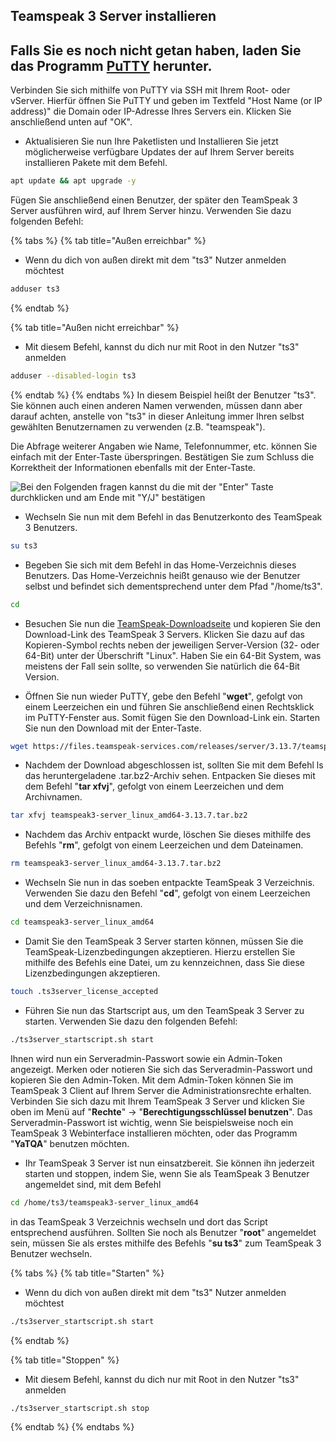 ## Teamspeak 3 Server installieren

## Falls Sie es noch nicht getan haben, laden Sie das Programm [PuTTY](https://www.chiark.greenend.org.uk/~sgtatham/putty/latest.html) herunter.
Verbinden Sie sich mithilfe von PuTTY via SSH mit Ihrem Root- oder vServer. Hierfür öffnen Sie PuTTY und geben im Textfeld "Host Name (or IP address)" 
die Domain oder IP-Adresse Ihres Servers ein. Klicken Sie anschließend unten auf "OK".

* Aktualisieren Sie nun Ihre Paketlisten und Installieren Sie jetzt möglicherweise verfügbare Updates der auf Ihrem Server bereits installieren Pakete mit dem Befehl.

```bash
apt update && apt upgrade -y
```

Fügen Sie anschließend einen Benutzer, der später den TeamSpeak 3 Server ausführen wird, auf Ihrem Server hinzu. Verwenden Sie dazu folgenden Befehl:

{% tabs %}
{% tab title="Außen erreichbar" %}
* Wenn du dich von außen direkt mit dem "ts3" Nutzer anmelden möchtest

```bash
adduser ts3
```

{% endtab %}

{% tab title="Außen nicht erreichbar" %}
* Mit diesem Befehl, kannst du dich nur mit Root in den Nutzer "ts3" anmelden

```bash
adduser --disabled-login ts3
```

{% endtab %}
{% endtabs %}
In diesem Beispiel heißt der Benutzer "ts3". Sie können auch einen anderen Namen verwenden, müssen dann aber darauf achten, anstelle von "ts3" in dieser Anleitung immer Ihren selbst gewählten Benutzernamen zu verwenden (z.B. "teamspeak").

Die Abfrage weiterer Angaben wie Name, Telefonnummer, etc. können Sie einfach mit der Enter-Taste überspringen. Bestätigen Sie zum Schluss die Korrektheit der Informationen ebenfalls mit der Enter-Taste.

![Bei den Folgenden fragen kannst du die mit der "Enter" Taste durchklicken und am Ende mit "Y/J" bestätigen]()


* Wechseln Sie nun mit dem Befehl in das Benutzerkonto des TeamSpeak 3 Benutzers.

```bash
su ts3
```

* Begeben Sie sich mit dem Befehl in das Home-Verzeichnis dieses Benutzers. Das Home-Verzeichnis heißt genauso wie der Benutzer selbst und befindet sich dementsprechend unter dem Pfad "/home/ts3".

```bash
cd 
```

* Besuchen Sie nun die [TeamSpeak-Downloadseite](https://www.teamspeak.com/en/downloads/#server) und kopieren Sie den Download-Link des TeamSpeak 3 Servers. Klicken Sie dazu auf das Kopieren-Symbol rechts neben der 
jeweiligen Server-Version (32- oder 64-Bit) unter der Überschrift "Linux". Haben Sie ein 64-Bit System, was meistens der Fall sein sollte, so verwenden Sie natürlich die 64-Bit Version.


* Öffnen Sie nun wieder PuTTY, gebe den Befehl "**wget**", gefolgt von einem Leerzeichen ein und führen Sie anschließend einen Rechtsklick im PuTTY-Fenster aus. Somit fügen Sie den Download-Link 
ein. Starten Sie nun den Download mit der Enter-Taste.

```bash
wget https://files.teamspeak-services.com/releases/server/3.13.7/teamspeak3-server_linux_amd64-3.13.7.tar.bz2
```

* Nachdem der Download abgeschlossen ist, sollten Sie mit dem Befehl ls das heruntergeladene .tar.bz2-Archiv sehen. Entpacken Sie dieses mit dem Befehl "**tar xfvj**", 
gefolgt von einem Leerzeichen und dem Archivnamen.

```bash
tar xfvj teamspeak3-server_linux_amd64-3.13.7.tar.bz2
```

* Nachdem das Archiv entpackt wurde, löschen Sie dieses mithilfe des Befehls "**rm**", gefolgt von einem Leerzeichen und dem Dateinamen.

```bash
rm teamspeak3-server_linux_amd64-3.13.7.tar.bz2
```

* Wechseln Sie nun in das soeben entpackte TeamSpeak 3 Verzeichnis. Verwenden Sie dazu den Befehl "**cd**", gefolgt von einem Leerzeichen und dem Verzeichnisnamen.

```bash
cd teamspeak3-server_linux_amd64
```

* Damit Sie den TeamSpeak 3 Server starten können, müssen Sie die TeamSpeak-Lizenzbedingungen akzeptieren. Hierzu erstellen Sie mithilfe des Befehls eine Datei, um zu kennzeichnen, dass Sie diese Lizenzbedingungen akzeptieren.

```bash
touch .ts3server_license_accepted
```

* Führen Sie nun das Startscript aus, um den TeamSpeak 3 Server zu starten. Verwenden Sie dazu den folgenden Befehl: 

```bash
./ts3server_startscript.sh start
```

Ihnen wird nun ein Serveradmin-Passwort sowie ein Admin-Token angezeigt. Merken oder notieren Sie sich das Serveradmin-Passwort und kopieren Sie den Admin-Token.
Mit dem Admin-Token können Sie im TeamSpeak 3 Client auf Ihrem Server die Administrationsrechte erhalten. Verbinden Sie sich dazu mit Ihrem TeamSpeak 3 Server und klicken Sie oben 
im Menü auf "**Rechte**" -> "**Berechtigungsschlüssel benutzen**". Das Serveradmin-Passwort ist wichtig, wenn Sie beispielsweise noch ein TeamSpeak 3 Webinterface installieren möchten, oder das Programm "**YaTQA**" benutzen möchten.

* Ihr TeamSpeak 3 Server ist nun einsatzbereit. Sie können ihn jederzeit starten und stoppen, indem Sie, wenn Sie als TeamSpeak 3 Benutzer angemeldet sind,
mit dem Befehl

```bash
cd /home/ts3/teamspeak3-server_linux_amd64
```
in das TeamSpeak 3 Verzeichnis wechseln und dort das Script entsprechend ausführen. Sollten Sie noch als Benutzer "**root**" angemeldet sein, müssen Sie als erstes mithilfe des Befehls "**su ts3**" zum TeamSpeak 3 Benutzer wechseln.

{% tabs %}
{% tab title="Starten" %}
* Wenn du dich von außen direkt mit dem "ts3" Nutzer anmelden möchtest

```bash
./ts3server_startscript.sh start
```

{% endtab %}

{% tab title="Stoppen" %}
* Mit diesem Befehl, kannst du dich nur mit Root in den Nutzer "ts3" anmelden

```bash
./ts3server_startscript.sh stop
```

{% endtab %}
{% endtabs %}
